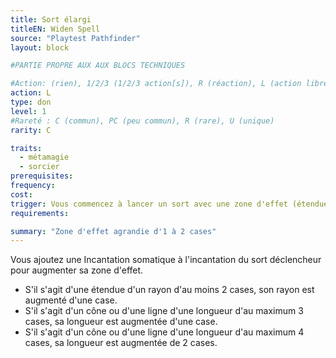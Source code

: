 ```yaml
---
title: Sort élargi
titleEN: Widen Spell
source: "Playtest Pathfinder"
layout: block

#PARTIE PROPRE AUX AUX BLOCS TECHNIQUES

#Action: (rien), 1/2/3 (1/2/3 action[s]), R (réaction), L (action libre)
action: L
type: don
level: 1
#Rareté : C (commun), PC (peu commun), R (rare), U (unique)
rarity: C

traits:
  - métamagie
  - sorcier
prerequisites:
frequency: 
cost:
trigger: Vous commencez à lancer un sort avec une zone d'effet (étendue, cône ou ligne) et sans durée. Le sort doit avoir maximum 2 actions d'incantation.
requirements: 

summary: "Zone d'effet agrandie d'1 à 2 cases"
---
```


Vous ajoutez une Incantation somatique à l'incantation du sort déclencheur pour augmenter sa zone d'effet.

* S'il s'agit d'une étendue d'un rayon d'au moins 2 cases, son rayon est augmenté d'une case.
* S'il s'agit d'un cône ou d'une ligne d'une longueur d'au maximum 3 cases, sa longueur est augmentée d'une case.
* S'il s'agit d'un cône ou d'une ligne d'une longueur d'au maximum 4 cases, sa longueur est augmentée de 2 cases.